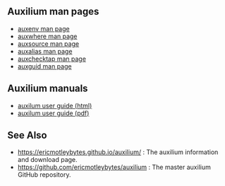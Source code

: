 ## Auxilium man pages

* [auxenv man page](../man/man1/auxenv.1.html "auxenv")
* [auxwhere man page](../man/man1/auxwhere.1.html "auxwhere")
* [auxsource man page](../man/man1/auxsource.1.html "auxsource")
* [auxalias man page](../man/man1/auxalias.1.html "auxalias")
* [auxchecktap man page](../man/man1/auxchecktap.1.html "auxchecktap")
* [auxguid man page](../man/man1/auxguid.1.html "auxguid")

## Auxilium manuals

* [auxilum user guide (html)](auxilium-user-guide.html "auxilium user guide html")
* [auxilum user guide (pdf)](auxilium-user-guide.pdf "auxilium user guide pdf")

## See Also

* <https://ericmotleybytes.github.io/auxilium/> : The auxilium
  information and download page.
* <https://github.com/ericmotleybytes/auxilium> : The master auxilium
  GitHub repository.
